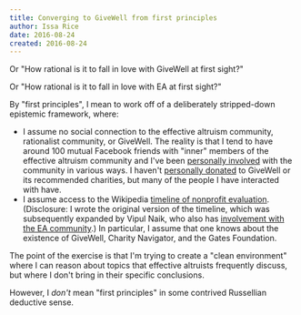 ```yaml
---
title: Converging to GiveWell from first principles
author: Issa Rice
date: 2016-08-24
created: 2016-08-24
---
```


Or "How rational is it to fall in love with GiveWell at first sight?"

Or "How rational is it to fall in love with EA at first sight?"

By "first principles", I mean to work off of a deliberately stripped-down
epistemic framework, where:

  * I assume no social connection to the effective altruism community,
    rationalist community, or GiveWell. The reality is that I tend to have
    around 100 mutual Facebook friends with "inner" members of the effective
    altruism community and I've been [personally involved][involvement] with
    the community in various ways. I haven't [personally donated][donations] to
    GiveWell or its recommended charities, but many of the people I have
    interacted with have.
  * I assume access to the Wikipedia [timeline of nonprofit evaluation][tone].
    (Disclosure: I wrote the original version of the timeline, which was
    subsequently expanded by Vipul Naik, who also has [involvement with the EA
    community][vip_i].) In particular, I assume that one knows about the
    existence of GiveWell, Charity Navigator, and the Gates Foundation.

The point of the exercise is that I'm trying to create a "clean environment"
where I can reason about topics that effective altruists frequently discuss,
but where I don't bring in their specific conclusions.

However, I *don't* mean "first principles" in some contrived Russellian
deductive sense.

[involvement]: http://issarice.com/effective-altruism
[donations]: http://issarice.com/donation-history
[tone]: https://en.wikipedia.org/wiki/Timeline_of_nonprofit_evaluation
[vip_i]: http://vipulnaik.com/effective-altruism/
